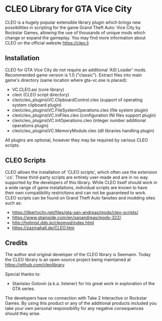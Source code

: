 # CLEO Library for GTA Vice City

CLEO is a hugely popular extensible library plugin which brings new possibilities in scripting for the game Grand Theft Auto: Vice City by Rockstar Games, allowing the use of thousands of unique mods which change or expand the gameplay. You may find more information about CLEO on the official website https://cleo.li

## Installation

CLEO for GTA Vice City do not require an additional 'ASI Loader' mods.
Recommended game version is 1.0 ("classic").
Extract files into main game's directory (same location where gta-vc.exe is placed):

- VC.CLEO.asi (core library)
- cleo\ (CLEO script directory)
- cleo\cleo_plugins\VC.ClipboardControl.cleo (support of operating system clipboard plugin)
- cleo\cleo_plugins\VC.FileSystemOperations.cleo (file system plugin)
- cleo\cleo_plugins\VC.IniFiles.cleo (configuration INI files support plugin)
- cleo\cleo_plugins\VC.IntOperations.cleo (integer number additional operations plugin)
- cleo\cleo_plugins\VC.MemoryModule.cleo (dll libraries handling plugin)

All plugins are optional, however they may be required by various CLEO scripts.

## CLEO Scripts

CLEO allows the installation of 'CLEO scripts', which often use the extension '.cs'. These third-party scripts are entirely user-made and are in no way supported by the developers of this library. While CLEO itself should work in a wide range of game installations, individual scripts are known to have their own compatibility restrictions and can not be guaranteed to work.
CLEO scripts can be found on Grand Theft Auto fansites and modding sites such as:

- https://libertycity.net/files/gta-san-andreas/mods/cleo-scripts/
- https://www.gtainside.com/en/sanandreas/mods-322/
- http://hotmist.ddo.jp/cleomod/index.html
- https://zazmahall.de/CLEO.htm


## Credits

The author and original developer of the CLEO library is Seemann. Today the CLEO library is an open-source project being maintained at https://github.com/cleolibrary

Special thanks to:

- Stanislav Golovin (a.k.a. listener) for his great work in exploration of the GTA series.

The developers have no connection with Take 2 Interactive or Rockstar Games.
By using this product or any of the additional products included you take your own personal responsibility for any negative consequences should they arise.
